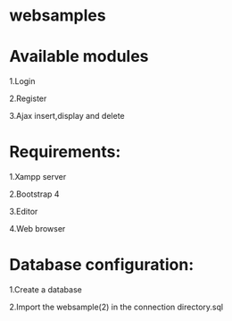 # websamples
Available modules
==================

1.Login

2.Register

3.Ajax insert,display and delete



Requirements:
=============

1.Xampp server

2.Bootstrap 4

3.Editor

4.Web browser

Database configuration:
=======================

1.Create a database

2.Import the websample(2) in the connection directory.sql

